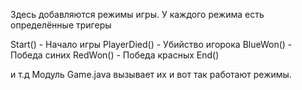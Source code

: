 Здесь добавляются режимы игры.
У каждого режима есть определённые тригеры

Start() - Начало игры
PlayerDied() - Убийство игорока
BlueWon() - Победа синих
RedWon() - Победа красных
End()

и т.д
Модуль Game.java вызывает их и вот так работают режимы.